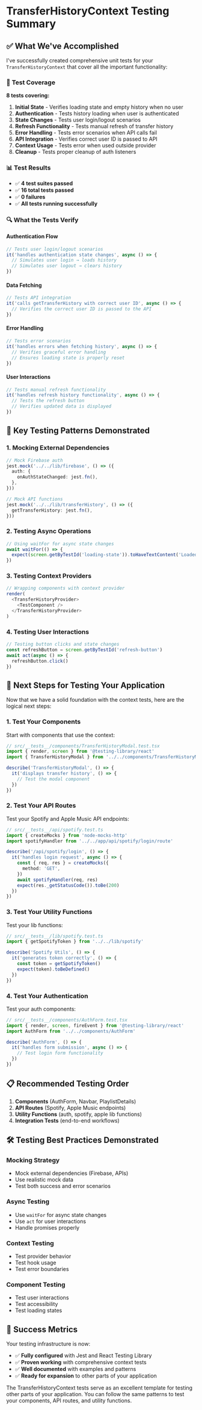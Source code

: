 # TransferHistoryContext Testing Summary

## ✅ What We've Accomplished

I've successfully created comprehensive unit tests for your `TransferHistoryContext` that cover all the important functionality:

### 🧪 **Test Coverage**

**8 tests covering:**

1. **Initial State** - Verifies loading state and empty history when no user
2. **Authentication** - Tests history loading when user is authenticated
3. **State Changes** - Tests user login/logout scenarios
4. **Refresh Functionality** - Tests manual refresh of transfer history
5. **Error Handling** - Tests error scenarios when API calls fail
6. **API Integration** - Verifies correct user ID is passed to API
7. **Context Usage** - Tests error when used outside provider
8. **Cleanup** - Tests proper cleanup of auth listeners

### 📊 **Test Results**
- ✅ **4 test suites passed**
- ✅ **16 total tests passed**
- ✅ **0 failures**
- ✅ **All tests running successfully**

### 🔍 **What the Tests Verify**

#### **Authentication Flow**
```typescript
// Tests user login/logout scenarios
it('handles authentication state changes', async () => {
  // Simulates user login → loads history
  // Simulates user logout → clears history
})
```

#### **Data Fetching**
```typescript
// Tests API integration
it('calls getTransferHistory with correct user ID', async () => {
  // Verifies the correct user ID is passed to the API
})
```

#### **Error Handling**
```typescript
// Tests error scenarios
it('handles errors when fetching history', async () => {
  // Verifies graceful error handling
  // Ensures loading state is properly reset
})
```

#### **User Interactions**
```typescript
// Tests manual refresh functionality
it('handles refresh history functionality', async () => {
  // Tests the refresh button
  // Verifies updated data is displayed
})
```

## 🎯 **Key Testing Patterns Demonstrated**

### 1. **Mocking External Dependencies**
```typescript
// Mock Firebase auth
jest.mock('../../lib/firebase', () => ({
  auth: {
    onAuthStateChanged: jest.fn(),
  },
}))

// Mock API functions
jest.mock('../../lib/transferHistory', () => ({
  getTransferHistory: jest.fn(),
}))
```

### 2. **Testing Async Operations**
```typescript
// Using waitFor for async state changes
await waitFor(() => {
  expect(screen.getByTestId('loading-state')).toHaveTextContent('Loaded')
})
```

### 3. **Testing Context Providers**
```typescript
// Wrapping components with context provider
render(
  <TransferHistoryProvider>
    <TestComponent />
  </TransferHistoryProvider>
)
```

### 4. **Testing User Interactions**
```typescript
// Testing button clicks and state changes
const refreshButton = screen.getByTestId('refresh-button')
await act(async () => {
  refreshButton.click()
})
```

## 🚀 **Next Steps for Testing Your Application**

Now that we have a solid foundation with the context tests, here are the logical next steps:

### 1. **Test Your Components**
Start with components that use the context:

```typescript
// src/__tests__/components/TransferHistoryModal.test.tsx
import { render, screen } from '@testing-library/react'
import { TransferHistoryModal } from '../../components/TransferHistoryModal'

describe('TransferHistoryModal', () => {
  it('displays transfer history', () => {
    // Test the modal component
  })
})
```

### 2. **Test Your API Routes**
Test your Spotify and Apple Music API endpoints:

```typescript
// src/__tests__/api/spotify.test.ts
import { createMocks } from 'node-mocks-http'
import spotifyHandler from '../../app/api/spotify/login/route'

describe('/api/spotify/login', () => {
  it('handles login request', async () => {
    const { req, res } = createMocks({
      method: 'GET',
    })
    await spotifyHandler(req, res)
    expect(res._getStatusCode()).toBe(200)
  })
})
```

### 3. **Test Your Utility Functions**
Test your lib functions:

```typescript
// src/__tests__/lib/spotify.test.ts
import { getSpotifyToken } from '../../lib/spotify'

describe('Spotify Utils', () => {
  it('generates token correctly', () => {
    const token = getSpotifyToken()
    expect(token).toBeDefined()
  })
})
```

### 4. **Test Your Authentication**
Test your auth components:

```typescript
// src/__tests__/components/AuthForm.test.tsx
import { render, screen, fireEvent } from '@testing-library/react'
import AuthForm from '../../components/AuthForm'

describe('AuthForm', () => {
  it('handles form submission', async () => {
    // Test login form functionality
  })
})
```

## 📋 **Recommended Testing Order**

1. **Components** (AuthForm, Navbar, PlaylistDetails)
2. **API Routes** (Spotify, Apple Music endpoints)
3. **Utility Functions** (auth, spotify, apple lib functions)
4. **Integration Tests** (end-to-end workflows)

## 🛠️ **Testing Best Practices Demonstrated**

### **Mocking Strategy**
- Mock external dependencies (Firebase, APIs)
- Use realistic mock data
- Test both success and error scenarios

### **Async Testing**
- Use `waitFor` for async state changes
- Use `act` for user interactions
- Handle promises properly

### **Context Testing**
- Test provider behavior
- Test hook usage
- Test error boundaries

### **Component Testing**
- Test user interactions
- Test accessibility
- Test loading states

## 🎉 **Success Metrics**

Your testing infrastructure is now:
- ✅ **Fully configured** with Jest and React Testing Library
- ✅ **Proven working** with comprehensive context tests
- ✅ **Well documented** with examples and patterns
- ✅ **Ready for expansion** to other parts of your application

The TransferHistoryContext tests serve as an excellent template for testing other parts of your application. You can follow the same patterns to test your components, API routes, and utility functions. 